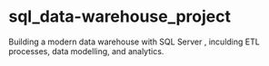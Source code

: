 # sql_data-warehouse_project
Building a modern data warehouse  with SQL Server , inculding  ETL processes, data  modelling, and analytics.
